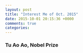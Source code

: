 ```yaml
---
layout: post
title: "Interest Me of Oct. 2015"
date: 2015-10-01 20:15:36 +0000
comments: true
categories: 
---
```



### Tu Ao Ao, Nobel Prize

